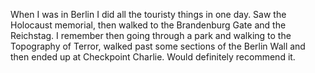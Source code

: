  When I was in Berlin I did all the touristy things in one day. Saw the Holocaust memorial, then walked to the Brandenburg Gate and the Reichstag. I remember then going through a park and walking to the Topography of Terror, walked past some sections of the Berlin Wall and then ended up at Checkpoint Charlie. Would definitely recommend it. 